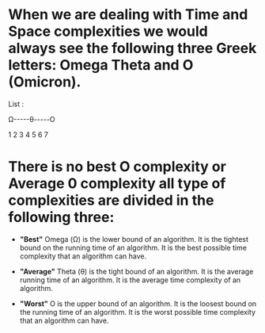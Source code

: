 # When we are dealing with Time and Space complexities we would always see the following three Greek letters: Omega Theta and O (Omicron).

List :

Ω-----θ-----O

1 2 3 4 5 6 7

# There is no best O complexity or Average 0 complexity all type of complexities are divided in the following three:

- **"Best"** Omega (Ω) is the lower bound of an algorithm. It is the tightest bound on the running time of an algorithm. It is the best possible time complexity that an algorithm can have.

- **"Average"** Theta (θ) is the tight bound of an algorithm. It is the average running time of an algorithm. It is the average time complexity of an algorithm.

- **"Worst"** O is the upper bound of an algorithm. It is the loosest bound on the running time of an algorithm. It is the worst possible time complexity that an algorithm can have.
